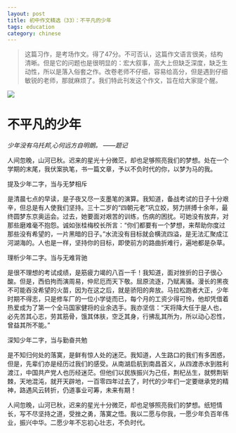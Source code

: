 ```yaml
---
layout: post
title: 初中作文精选（33）：不平凡的少年
tags: education
category: chinese
---
```


> 这篇习作，是考场作文。得了47分。不可否认，这篇作文语言很美，结构清晰。但是它的问题也是很明显的：宏大叙事，高大上但缺乏深度，缺乏生动性，所以是落入俗套之作。改卷老师不仔细，容易给高分，但是遇到仔细敏锐的老师，那就麻烦了。我们特此刊发这个作文，旨在给大家提个醒。

![](https://crsando.github.io/images/2025-01-19/export_dilhk.png)

# 不平凡的少年

*少年没有乌托邦,心何远方自明朗。 ——题记*

人间忽晚，山河已秋。迟来的星光十分微茫，却也足够照亮我们的梦想。处在一个学期的末尾，我伏案执笔，书一篇文章，予以不负时代的你，以梦为马的我。

提及少年二字，当与无梦相斥

是清晨七点的早读，是子夜又尽一支墨笔的演算。我知道，备战考试的日子十分艰辛，但总是有人使我们坚持。三十二岁的“四朝元老”巩立姣，努力拼搏十余年，最终圆梦东京奥运会。过去，她要面对艰苦的训练，伤病的困扰。可她没有放弃，对那些磨难毫不抱怨。诚如张桂梅校长所言：“你们都要有一个梦想，来帮助你度过那些没有希望的，一片黑暗的日子。”水流没有目标就会横流四溢，是无法汇聚成江河湖海的。人也是一样，坚持你的目标，即使前方的路曲折难行，遍地都是杂草。

理析少年二字。当与无难背驰

是很不理想的考试成绩，是筋疲力竭的八百一千！我知道，面对挫折的日子很心酸。但是，西伯拘而演周易，仲尼厄而天下敬。屈原流逐，乃赋离骚。漫长的黑夜不可能吞没希望的火苗，因为在这之后，就是骄阳的奔放。马拉松跑者大正，少年时期不得志，只是修车厂的一位小学徒而已，每个月的工资少得可怜，他却凭借着热爱成为了第一个全马国家健将的业余选手。我亦坚信：“天将降大任于是人也，必先苦其心志，劳其筋骨，饿其体肤，空乏其身，行拂乱其所为，所以动心忍性，曾益其所不能。”

深知少年二字，当与勤奋共勉

是不知归何处的落寞，是鲜有惊人处的迷茫。我知道，人生路口的我们有多困惑，但是，先辈们亦是经历过我们的感受。从南湖启航到南昌首义，从四渡赤水到胜利渡江，中国共产党人也历经迷茫。但他们以民族振兴为己任，荆杞丛生，就劈荆斩棘，天地混沌，就开天辟地，一百零四年过去了，时代的少年们一定要继承党的精神，路遇风云转折，仍道事业可筹，未来有期！

人间忽晚，山河已秋，迟来的星光十分微茫，却也足够照亮我们的梦想。纸短情长，写不尽坚持之道，受挫之勇，落寞之悟。我以二愿与你我，一愿少年负百年伟业，振兴中华。二愿少年不忘初心壮志，不负时代。